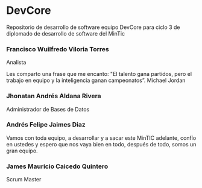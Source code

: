 # DevCore
Repositorio de desarrollo de software equipo DevCore para ciclo 3 de diplomado de desarrollo de software del MinTic

### **Francisco Wuilfredo Viloria Torres**
Analista

Les comparto una frase que me encanto: "El talento gana partidos, pero el trabajo en equipo y la inteligencia ganan campeonatos”. Michael Jordan

### **Jhonatan Andrés Aldana Rivera**
Administrador de Bases de Datos

### **Andrés Felipe Jaimes Diaz**
Vamos con toda equipo, a desarrollar y a sacar este MinTIC adelante, confío en ustedes y espero que nos vaya bien en todo, después de todo, somos un gran equipo.

### **James Mauricio Caicedo Quintero**
Scrum Master
